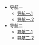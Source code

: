 * 导航一
    * [导航一.1](md/nav1/nav11)
    * [导航一.2](md/nav1/nav12)
* 导航二    
    * [导航二.1](md/nav2/nav21)
    * [导航二.2](md/nav2/nav22)